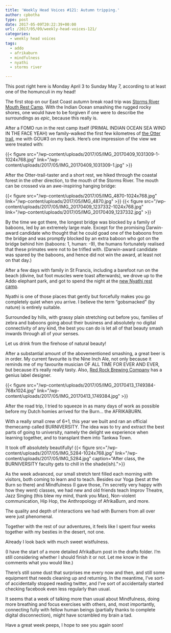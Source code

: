 ```yaml
---
title: 'Weekly Head Voices #121: Autumn tripping.'
author: cpbotha
type: post
date: 2017-05-09T20:22:39+00:00
url: /2017/05/09/weekly-head-voices-121/
categories:
  - weekly head voices
tags:
  - addo
  - afrikaburn
  - mindfulness
  - nyathi
  - storms river

---
```

This post right here is Monday April 3 to Sunday May 7, according to at least one of the homunculi in my head!

The first stop on our East Coast autumn break road trip was [Storms River Mouth Rest Camp][1]. With the Indian Ocean smashing the rugged rocky shores, one would have to be forgiven if one were to describe the surroundings as _epic_, because this really is.

After a FOMO run in the rest camp itself (PRIMAL INDIAN OCEAN SEA WIND IN THE FACE YEAH) we family-walked the first few kilometres of [the Otter trail][2], me with GOU#3 on my back. Here’s one impression of the view we were treated with:

{{< figure src="/wp-content/uploads/2017/05/IMG_20170409_1031309-1-1024x768.jpg" link="/wp-content/uploads/2017/05/IMG_20170409_1031309-1.jpg" >}}

After the Otter-trail-taster and a short rest, we hiked through the coastal forest in the other direction, to the mouth of the Storms River. The mouth can be crossed via an awe-inspiring hanging bridge:

{{< figure src="/wp-content/uploads/2017/05/IMG_4870-1024x768.jpg" link="/wp-content/uploads/2017/05/IMG_4870.jpg" >}}
{{< figure src="/wp-content/uploads/2017/05/IMG_20170409_1237332-1024x768.jpg" link="/wp-content/uploads/2017/05/IMG_20170409_1237332.jpg" >}}

By the time we got there, the longest bridge was blocked by a family of baboons, led by an extremely large male. Except for the promising Darwin-award candidate who thought that he could goad one of the baboons from the bridge and was promptly blocked by an extra baboon who got on the bridge behind him (baboons: 1, human: -9), the humans fortunately realised that these primates were not to be trifled with. (Darwin-award candidate was spared by the baboons, and hence did not win the award, at least not on that day.)

After a few days with family in St Francis, including a barefoot run on the beach (divine, but foot muscles were toast afterwards), we drove up to the Addo elephant park, and got to spend the night at the [new Nyathi rest camp][3].

Nyathi is one of those places that gently but forcefully makes you go completely quiet when you arrive. I believe the term “gobsmacked” (by nature) is entirely suitable.

Surrounded by hills, with grassy plain stretching out before you, families of zebra and baboons going about their business and absolutely no digital connectivity of any kind, the best you can do is let all of that beauty smash inwards through all of your senses.

Let us drink from the firehose of natural beauty!

After a substantial amount of the abovementioned smashing, a great beer is in order. My current favourite is the Nine Inch Ale, not only because it reminds me of my favourite musician OF ALL TIME FOR EVER AND EVER, but because it’s really really tasty. Also, [Red Rock Brewing Company][4] has a genius label designer.

{{< figure src="/wp-content/uploads/2017/05/IMG_20170413_1749384-768x1024.jpg" link="/wp-content/uploads/2017/05/IMG_20170413_1749384.jpg" >}}

After the road trip, I tried to squeeze in as many days of work as possible before my Dutch homies arrived for the Burn… the AFRIKABURN.

With a really small crew of 6+1, this year we built and ran an official themecamp called BURNIVERSITY. The idea was to try and extract the best parts of going to university, namely the delight we experience when learning together, and to transplant them into Tankwa Town.

It took off absolutely beautifully!
{{< figure src="/wp-content/uploads/2017/05/IMG_5284-1024x768.jpg" link="/wp-content/uploads/2017/05/IMG_5284.jpg" caption="After class, the BURNIVERSITY faculty gets to chill in the shade(ish).">}} 

As the week advanced, our small stretch tent filled each morning with visitors, both coming to learn and to teach. Besides our Yoga (best at the Burn so there) and Mindfulness (I gave those, I’m secretly very happy with how they went) classes, we had new and old friends teach Improv Theatre, Jazz Singing (this blew my mind, thank you Max), Non-violent communication, Hip Hop, the Anthropology of AfrikaBurn, and more.

The quality and depth of interactions we had with Burners from all over were just phenomenal.

Together with the rest of our adventures, it feels like I spent four weeks together with my besties in the desert, not one.

Already I look back with much sweet wistfulness.

(I have the start of a more detailed AfrikaBurn post in the drafts folder. I’m still considering whether I should finish it or not. Let me know in the comments what you would like.)

There’s still some dust that surprises me every now and then, and still some equipment that needs cleaning up and returning. In the meantime, I’ve sort-of accidentally stopped reading twitter, and I’ve sort of accidentally started checking facebook even less regularly than usual.

It seems that a week of talking more than usual about Mindfulness, doing more breathing and focus exercises with others, and, most importantly, connecting fully with fellow human beings (partially thanks to complete digital disconnection), might have scrambled my brain a tad.

Have a great week peeps, I hope to see you again soon!

 [1]: https://www.sanparks.org/parks/garden_route/camps/storms_river/
 [2]: http://www.otterhiking.com/html/otter_hiking_trail.html
 [3]: https://dewetswild.com/2017/04/01/nyathi-rest-camp/
 [4]: http://www.redrock.co.za/
